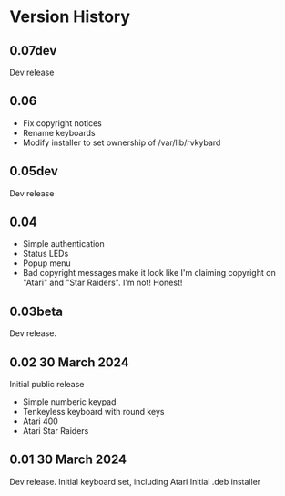 # Version History

## 0.07dev

Dev release

## 0.06

- Fix copyright notices
- Rename keyboards
- Modify installer to set ownership of /var/lib/rvkybard

## 0.05dev

Dev release

## 0.04

- Simple authentication
- Status LEDs
- Popup menu
- Bad copyright messages make it look like I'm claiming copyright on "Atari" and "Star Raiders". I'm not! Honest!

## 0.03beta

Dev release.

## 0.02 30 March 2024

Initial public release
- Simple numberic keypad
- Tenkeyless keyboard with round keys
- Atari 400
- Atari Star Raiders

## 0.01 30 March 2024

Dev release.
Initial keyboard set, including Atari
Initial .deb installer

